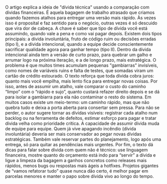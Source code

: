 O artigo explica a ideia de "dívida técnica" usando a comparação com dívidas financeiras. É aquela bagagem de trabalho atrasado que criamos quando fazemos atalhos para entregar uma versão mais rápido. Às vezes isso é proposital e faz sentido para o negócio, outras vezes é só descuido que vira dor de cabeça. A chave é saber que tipo de dívida você está assumindo, quando vale a pena e como vai pagar depois.
Existem dois tipos principais: a dívida involuntária, fruto de código ruim ou decisões erradas (tipo I), e a dívida intencional, quando a equipe decide conscientemente sacrificar qualidade agora para ganhar tempo (tipo II). Dentro da dívida intencional ainda tem a versão de curto prazo, para quebrar um galho e arrumar logo na próxima iteração, e a de longo prazo, mais estratégica. O problema é que muitos times acumulam pequenas "gambiarras" invisíveis, como nomes de variáveis ruins e falta de testes, que somadas viram um cartão de crédito estourado.
O texto reforça que toda dívida cobra juros: quanto mais você empilha, mais lento fica para entregar novas coisas. Por isso, antes de assumir um atalho, vale comparar o custo do caminho “limpo” com o “rápido e sujo”, quanto custará refazer direito depois e se dá para isolar a gambiarra para ela não contaminar o resto do sistema. Em muitos casos existe um meio-termo: um caminho rápido, mas que não quebra tudo e deixa a porta aberta para consertar sem pressa.
Para não se perder, o autor sugere tornar as dívidas visíveis: registrar cada atalho num backlog ou na ferramenta de defeitos, estimar esforço para pagar e tratar dívida velha como prioridade crítica. A capacidade de assumir dívida muda de equipe para equipe. Quem já vive apagando incêndio (dívida involuntária) deveria ser mais conservador ao pegar novas dívidas estratégicas. Também vale reservar partes do planejamento, logo após uma entrega, só para quitar as pendências mais urgentes.
Por fim, o texto dá dicas para falar sobre dívida com quem não é técnico: use linguagem financeira, mostre quanto do orçamento está indo para “servir” a dívida e ligue a limpeza da bagagem a ganhos concretos como releases mais rápidos, menos bugs ou respostas mais ágeis a hotfixes. Projetos gigantes de “vamos refatorar tudo” quase nunca dão certo, é melhor pagar em parcelas menores e manter o papo sobre dívida vivo ao longo do tempo.